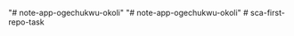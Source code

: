 "# note-app-ogechukwu-okoli" 
"# note-app-ogechukwu-okoli" 
#   s c a - f i r s t - r e p o - t a s k  
 